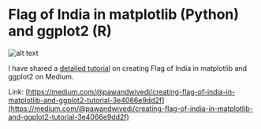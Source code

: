 # Flag of India in matplotlib (Python) and ggplot2 (R)

![alt text](https://miro.medium.com/max/1400/1*4DKI-2p0cXGnqJWm5SpsOQ.png)

I have shared a [detailed tutorial](https://medium.com/@pawandwivedi/creating-flag-of-india-in-matplotlib-and-ggplot2-tutorial-3e4066e9dd2f) on creating Flag of India in matplotlib and ggplot2 on Medium.

Link: [https://medium.com/@pawandwivedi/creating-flag-of-india-in-matplotlib-and-ggplot2-tutorial-3e4066e9dd2f](https://medium.com/@pawandwivedi/creating-flag-of-india-in-matplotlib-and-ggplot2-tutorial-3e4066e9dd2f)